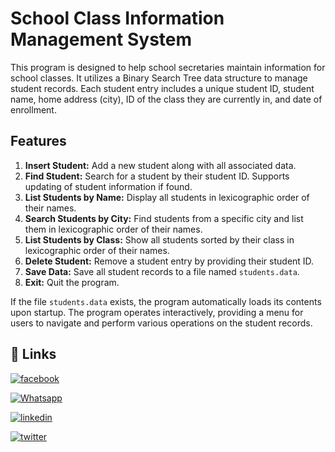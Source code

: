 # School Class Information Management System

This program is designed to help school secretaries maintain information for school classes. It utilizes a Binary Search Tree data structure to manage student records. Each student entry includes a unique student ID, student name, home address (city), ID of the class they are currently in, and date of enrollment.

## Features

1. **Insert Student:** Add a new student along with all associated data.
2. **Find Student:** Search for a student by their student ID. Supports updating of student information if found.
3. **List Students by Name:** Display all students in lexicographic order of their names.
4. **Search Students by City:** Find students from a specific city and list them in lexicographic order of their names.
5. **List Students by Class:** Show all students sorted by their class in lexicographic order of their names.
6. **Delete Student:** Remove a student entry by providing their student ID.
7. **Save Data:** Save all student records to a file named `students.data`.
8. **Exit:** Quit the program.

If the file `students.data` exists, the program automatically loads its contents upon startup.
The program operates interactively, providing a menu for users to navigate and perform various operations on the student records.



## 🔗 Links

[![facebook](https://img.shields.io/badge/facebook-0077B5?style=for-the-badge&logo=facebook&logoColor=white)](https://www.facebook.com/qossay.rida?mibextid=2JQ9oc)

[![Whatsapp](https://img.shields.io/badge/Whatsapp-25D366?style=for-the-badge&logo=Whatsapp&logoColor=white)](https://wa.me/+972598592423)

[![linkedin](https://img.shields.io/badge/linkedin-0077B5?style=for-the-badge&logo=linkedin&logoColor=white)](https://www.linkedin.com/in/qossay-rida-3aa3b81a1?utm_source=share&utm_campaign=share_via&utm_content=profile&utm_medium=android_app )

[![twitter](https://img.shields.io/badge/twitter-1DA1F2?style=for-the-badge&logo=twitter&logoColor=white)](https://twitter.com/qossayrida)


